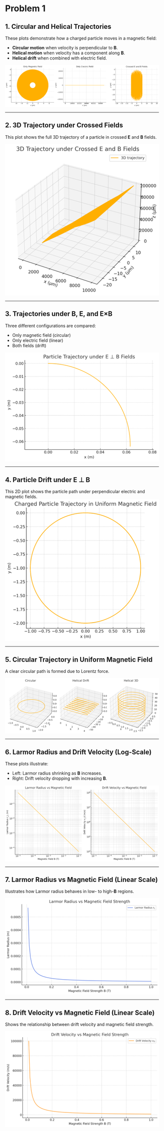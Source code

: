# Problem 1

## 1. Circular and Helical Trajectories
These plots demonstrate how a charged particle moves in a magnetic field:
- **Circular motion** when velocity is perpendicular to **B**.
- **Helical motion** when velocity has a component along **B**.
- **Helical drift** when combined with electric field.

![Plot4.1.1](../../_pics/plot4.1.1.png)

---

## 2. 3D Trajectory under Crossed Fields
This plot shows the full 3D trajectory of a particle in crossed **E** and **B** fields.

![Plot4.1.2](../../_pics/plot4.1.2.png)

---

## 3. Trajectories under B, E, and E×B
Three different configurations are compared:
- Only magnetic field (circular)
- Only electric field (linear)
- Both fields (drift)

![Plot4.1.3](../../_pics/plot4.1.3.png)

---

## 4. Particle Drift under E ⊥ B
This 2D plot shows the particle path under perpendicular electric and magnetic fields.
![Plot4.1.4](../../_pics/plot4.1.4.png)

---

## 5. Circular Trajectory in Uniform Magnetic Field
A clear circular path is formed due to Lorentz force.

![Plot4.1.5](../../_pics/plot4.1.5.png)

---

## 6. Larmor Radius and Drift Velocity (Log-Scale)
These plots illustrate:
- Left: Larmor radius shrinking as **B** increases.
- Right: Drift velocity dropping with increasing **B**.

![Plot4.1.6](../../_pics/plot4.1.6.png)

---

## 7. Larmor Radius vs Magnetic Field (Linear Scale)
Illustrates how Larmor radius behaves in low- to high-**B** regions.

![Plot4.1.7](../../_pics/plot4.1.7.png)

---

## 8. Drift Velocity vs Magnetic Field (Linear Scale)
Shows the relationship between drift velocity and magnetic field strength.

![Plot4.1.8](../../_pics/plot4.1.8.png)
